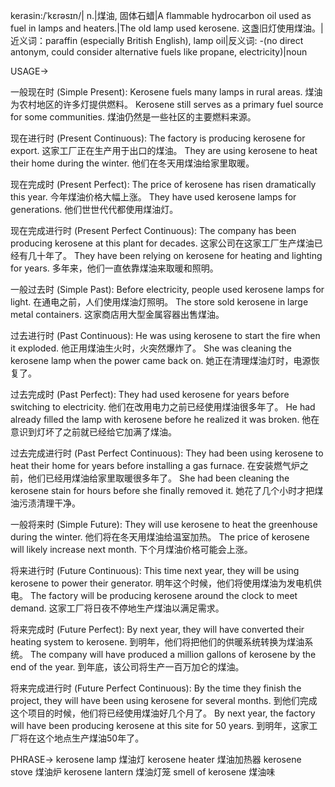 kerasin:/ˈkɛrəsɪn/| n.|煤油, 固体石蜡|A flammable hydrocarbon oil used as fuel in lamps and heaters.|The old lamp used kerosene. 这盏旧灯使用煤油。|近义词：paraffin (especially British English), lamp oil|反义词: -(no direct antonym, could consider alternative fuels like propane, electricity)|noun


USAGE->

一般现在时 (Simple Present):
Kerosene fuels many lamps in rural areas. 煤油为农村地区的许多灯提供燃料。
Kerosene still serves as a primary fuel source for some communities. 煤油仍然是一些社区的主要燃料来源。

现在进行时 (Present Continuous):
The factory is producing kerosene for export. 这家工厂正在生产用于出口的煤油。
They are using kerosene to heat their home during the winter.  他们在冬天用煤油给家里取暖。

现在完成时 (Present Perfect):
The price of kerosene has risen dramatically this year. 今年煤油价格大幅上涨。
They have used kerosene lamps for generations. 他们世世代代都使用煤油灯。

现在完成进行时 (Present Perfect Continuous):
The company has been producing kerosene at this plant for decades. 这家公司在这家工厂生产煤油已经有几十年了。
They have been relying on kerosene for heating and lighting for years.  多年来，他们一直依靠煤油来取暖和照明。

一般过去时 (Simple Past):
Before electricity, people used kerosene lamps for light. 在通电之前，人们使用煤油灯照明。
The store sold kerosene in large metal containers.  这家商店用大型金属容器出售煤油。

过去进行时 (Past Continuous):
He was using kerosene to start the fire when it exploded. 他正用煤油生火时，火突然爆炸了。
She was cleaning the kerosene lamp when the power came back on.  她正在清理煤油灯时，电源恢复了。

过去完成时 (Past Perfect):
They had used kerosene for years before switching to electricity.  他们在改用电力之前已经使用煤油很多年了。
He had already filled the lamp with kerosene before he realized it was broken. 他在意识到灯坏了之前就已经给它加满了煤油。

过去完成进行时 (Past Perfect Continuous):
They had been using kerosene to heat their home for years before installing a gas furnace. 在安装燃气炉之前，他们已经用煤油给家里取暖很多年了。
She had been cleaning the kerosene stain for hours before she finally removed it. 她花了几个小时才把煤油污渍清理干净。


一般将来时 (Simple Future):
They will use kerosene to heat the greenhouse during the winter.  他们将在冬天用煤油给温室加热。
The price of kerosene will likely increase next month.  下个月煤油价格可能会上涨。

将来进行时 (Future Continuous):
This time next year, they will be using kerosene to power their generator. 明年这个时候，他们将使用煤油为发电机供电。
The factory will be producing kerosene around the clock to meet demand.  这家工厂将日夜不停地生产煤油以满足需求。

将来完成时 (Future Perfect):
By next year, they will have converted their heating system to kerosene. 到明年，他们将把他们的供暖系统转换为煤油系统。
The company will have produced a million gallons of kerosene by the end of the year. 到年底，该公司将生产一百万加仑的煤油。

将来完成进行时 (Future Perfect Continuous):
By the time they finish the project, they will have been using kerosene for several months. 到他们完成这个项目的时候，他们将已经使用煤油好几个月了。
By next year, the factory will have been producing kerosene at this site for 50 years. 到明年，这家工厂将在这个地点生产煤油50年了。

PHRASE->
kerosene lamp 煤油灯
kerosene heater 煤油加热器
kerosene stove 煤油炉
kerosene lantern 煤油灯笼
smell of kerosene 煤油味
